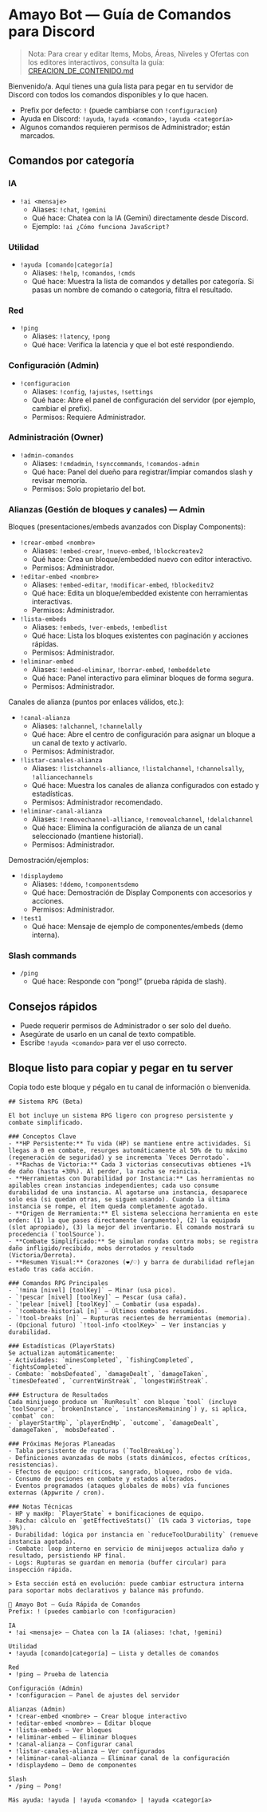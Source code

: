 # Amayo Bot — Guía de Comandos para Discord

> Nota: Para crear y editar Items, Mobs, Áreas, Niveles y Ofertas con los editores interactivos, consulta la guía: [CREACION_DE_CONTENIDO.md](./CREACION_DE_CONTENIDO.md)

Bienvenido/a. Aquí tienes una guía lista para pegar en tu servidor de Discord con todos los comandos disponibles y lo que hacen.

- Prefix por defecto: `!` (puede cambiarse con `!configuracion`)
- Ayuda en Discord: `!ayuda`, `!ayuda <comando>`, `!ayuda <categoría>`
- Algunos comandos requieren permisos de Administrador; están marcados.

## Comandos por categoría

### IA
- `!ai <mensaje>`
  - Aliases: `!chat`, `!gemini`
  - Qué hace: Chatea con la IA (Gemini) directamente desde Discord.
  - Ejemplo: `!ai ¿Cómo funciona JavaScript?`

### Utilidad
- `!ayuda [comando|categoría]`
  - Aliases: `!help`, `!comandos`, `!cmds`
  - Qué hace: Muestra la lista de comandos y detalles por categoría. Si pasas un nombre de comando o categoría, filtra el resultado.

### Red
- `!ping`
  - Aliases: `!latency`, `!pong`
  - Qué hace: Verifica la latencia y que el bot esté respondiendo.

### Configuración (Admin)
- `!configuracion`
  - Aliases: `!config`, `!ajustes`, `!settings`
  - Qué hace: Abre el panel de configuración del servidor (por ejemplo, cambiar el prefix).
  - Permisos: Requiere Administrador.

### Administración (Owner)
- `!admin-comandos`
  - Aliases: `!cmdadmin`, `!synccommands`, `!comandos-admin`
  - Qué hace: Panel del dueño para registrar/limpiar comandos slash y revisar memoria.
  - Permisos: Solo propietario del bot.

### Alianzas (Gestión de bloques y canales) — Admin
Bloques (presentaciones/embeds avanzados con Display Components):
- `!crear-embed <nombre>`
  - Aliases: `!embed-crear`, `!nuevo-embed`, `!blockcreatev2`
  - Qué hace: Crea un bloque/embedded nuevo con editor interactivo.
  - Permisos: Administrador.
- `!editar-embed <nombre>`
  - Aliases: `!embed-editar`, `!modificar-embed`, `!blockeditv2`
  - Qué hace: Edita un bloque/embedded existente con herramientas interactivas.
  - Permisos: Administrador.
- `!lista-embeds`
  - Aliases: `!embeds`, `!ver-embeds`, `!embedlist`
  - Qué hace: Lista los bloques existentes con paginación y acciones rápidas.
  - Permisos: Administrador.
- `!eliminar-embed`
  - Aliases: `!embed-eliminar`, `!borrar-embed`, `!embeddelete`
  - Qué hace: Panel interactivo para eliminar bloques de forma segura.
  - Permisos: Administrador.

Canales de alianza (puntos por enlaces válidos, etc.):
- `!canal-alianza`
  - Aliases: `!alchannel`, `!channelally`
  - Qué hace: Abre el centro de configuración para asignar un bloque a un canal de texto y activarlo.
  - Permisos: Administrador.
- `!listar-canales-alianza`
  - Aliases: `!listchannels-alliance`, `!listalchannel`, `!channelsally`, `!alliancechannels`
  - Qué hace: Muestra los canales de alianza configurados con estado y estadísticas.
  - Permisos: Administrador recomendado.
- `!eliminar-canal-alianza`
  - Aliases: `!removechannel-alliance`, `!removealchannel`, `!delalchannel`
  - Qué hace: Elimina la configuración de alianza de un canal seleccionado (mantiene historial).
  - Permisos: Administrador.

Demostración/ejemplos:
- `!displaydemo`
  - Aliases: `!ddemo`, `!componentsdemo`
  - Qué hace: Demostración de Display Components con accesorios y acciones.
  - Permisos: Administrador.
- `!test1`
  - Qué hace: Mensaje de ejemplo de componentes/embeds (demo interna).

### Slash commands
- `/ping`
  - Qué hace: Responde con “pong!” (prueba rápida de slash).

## Consejos rápidos
  - Puede requerir permisos de Administrador o ser solo del dueño.
  - Asegúrate de usarlo en un canal de texto compatible.
  - Escribe `!ayuda <comando>` para ver el uso correcto.

## Bloque listo para copiar y pegar en tu server

Copia todo este bloque y pégalo en tu canal de información o bienvenida.

```
## Sistema RPG (Beta)

El bot incluye un sistema RPG ligero con progreso persistente y combate simplificado.

### Conceptos Clave
- **HP Persistente:** Tu vida (HP) se mantiene entre actividades. Si llegas a 0 en combate, resurges automáticamente al 50% de tu máximo (regeneración de seguridad) y se incrementa `Veces Derrotado`.
- **Rachas de Victoria:** Cada 3 victorias consecutivas obtienes +1% de daño (hasta +30%). Al perder, la racha se reinicia.
- **Herramientas con Durabilidad por Instancia:** Las herramientas no apilables crean instancias independientes; cada uso consume durabilidad de una instancia. Al agotarse una instancia, desaparece solo esa (si quedan otras, se siguen usando). Cuando la última instancia se rompe, el ítem queda completamente agotado.
- **Origen de Herramienta:** El sistema selecciona herramienta en este orden: (1) la que pases directamente (argumento), (2) la equipada (slot apropiado), (3) la mejor del inventario. El comando mostrará su procedencia (`toolSource`).
- **Combate Simplificado:** Se simulan rondas contra mobs; se registra daño infligido/recibido, mobs derrotados y resultado (Victoria/Derrota).
- **Resumen Visual:** Corazones (❤/♡) y barra de durabilidad reflejan estado tras cada acción.

### Comandos RPG Principales
- `!mina [nivel] [toolKey]` — Minar (usa pico).
- `!pescar [nivel] [toolKey]` — Pescar (usa caña).
- `!pelear [nivel] [toolKey]` — Combatir (usa espada).
- `!combate-historial [n]` — Últimos combates resumidos.
- `!tool-breaks [n]` — Rupturas recientes de herramientas (memoria).
- (Opcional futuro) `!tool-info <toolKey>` — Ver instancias y durabilidad.

### Estadísticas (PlayerStats)
Se actualizan automáticamente:
- Actividades: `minesCompleted`, `fishingCompleted`, `fightsCompleted`.
- Combate: `mobsDefeated`, `damageDealt`, `damageTaken`, `timesDefeated`, `currentWinStreak`, `longestWinStreak`.

### Estructura de Resultados
Cada minijuego produce un `RunResult` con bloque `tool` (incluye `toolSource`, `brokenInstance`, `instancesRemaining`) y, si aplica, `combat` con:
- `playerStartHp`, `playerEndHp`, `outcome`, `damageDealt`, `damageTaken`, `mobsDefeated`.

### Próximas Mejoras Planeadas
- Tabla persistente de rupturas (`ToolBreakLog`).
- Definiciones avanzadas de mobs (stats dinámicos, efectos críticos, resistencias).
- Efectos de equipo: críticos, sangrado, bloqueo, robo de vida.
- Consumo de pociones en combate y estados alterados.
- Eventos programados (ataques globales de mobs) vía funciones externas (Appwrite / cron).

### Notas Técnicas
- HP y maxHp: `PlayerState` + bonificaciones de equipo.
- Racha: cálculo en `getEffectiveStats()` (1% cada 3 victorias, tope 30%).
- Durabilidad: lógica por instancia en `reduceToolDurability` (remueve instancia agotada).
- Combate: loop interno en servicio de minijuegos actualiza daño y resultado, persistiendo HP final.
- Logs: Rupturas se guardan en memoria (buffer circular) para inspección rápida.

> Esta sección está en evolución: puede cambiar estructura interna para soportar mobs declarativos y balance más profundo.

📌 Amayo Bot — Guía Rápida de Comandos
Prefix: ! (puedes cambiarlo con !configuracion)

IA
• !ai <mensaje> — Chatea con la IA (aliases: !chat, !gemini)

Utilidad
• !ayuda [comando|categoría] — Lista y detalles de comandos

Red
• !ping — Prueba de latencia

Configuración (Admin)
• !configuracion — Panel de ajustes del servidor

Alianzas (Admin)
• !crear-embed <nombre> — Crear bloque interactivo
• !editar-embed <nombre> — Editar bloque
• !lista-embeds — Ver bloques
• !eliminar-embed — Eliminar bloques
• !canal-alianza — Configurar canal
• !listar-canales-alianza — Ver configurados
• !eliminar-canal-alianza — Eliminar canal de la configuración
• !displaydemo — Demo de componentes

Slash
• /ping — Pong!

Más ayuda: !ayuda | !ayuda <comando> | !ayuda <categoría>
```
